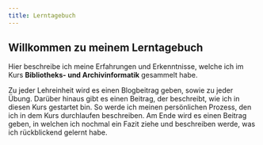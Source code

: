 ```yaml
---
title: Lerntagebuch
---
```


## Willkommen zu meinem Lerntagebuch

Hier beschreibe ich meine Erfahrungen und Erkenntnisse, welche ich im Kurs **Bibliotheks- und Archivinformatik** gesammelt habe.

Zu jeder Lehreinheit wird es einen Blogbeitrag geben, sowie zu jeder Übung. Darüber hinaus gibt es einen Beitrag, der beschreibt, wie ich in diesen Kurs gestartet bin. So werde ich meinen persönlichen Prozess, den ich in dem Kurs durchlaufen beschreiben. Am Ende wird es einen Beitrag geben, in welchen ich nochmal ein Fazit ziehe und beschreiben werde, was ich rückblickend gelernt habe.


